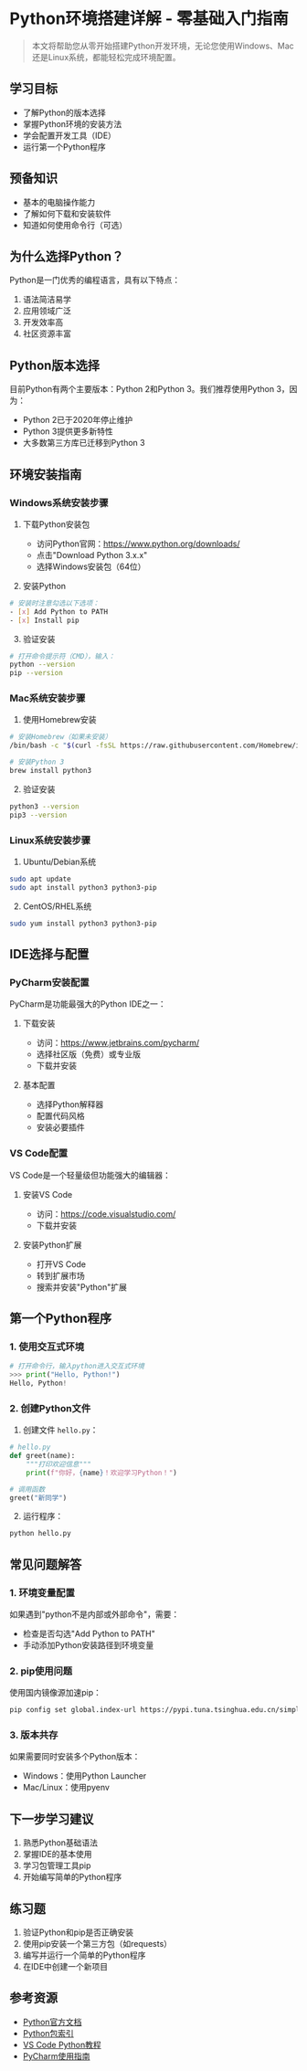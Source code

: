 # Python环境搭建详解 - 零基础入门指南

> 本文将帮助您从零开始搭建Python开发环境，无论您使用Windows、Mac还是Linux系统，都能轻松完成环境配置。

## 学习目标
- 了解Python的版本选择
- 掌握Python环境的安装方法
- 学会配置开发工具（IDE）
- 运行第一个Python程序

## 预备知识
- 基本的电脑操作能力
- 了解如何下载和安装软件
- 知道如何使用命令行（可选）

## 为什么选择Python？
Python是一门优秀的编程语言，具有以下特点：
1. 语法简洁易学
2. 应用领域广泛
3. 开发效率高
4. 社区资源丰富

## Python版本选择
目前Python有两个主要版本：Python 2和Python 3。我们推荐使用Python 3，因为：
- Python 2已于2020年停止维护
- Python 3提供更多新特性
- 大多数第三方库已迁移到Python 3

## 环境安装指南

### Windows系统安装步骤
1. 下载Python安装包
   - 访问Python官网：https://www.python.org/downloads/
   - 点击"Download Python 3.x.x"
   - 选择Windows安装包（64位）

2. 安装Python
```bash
# 安装时注意勾选以下选项：
- [x] Add Python to PATH
- [x] Install pip
```

3. 验证安装
```bash
# 打开命令提示符（CMD），输入：
python --version
pip --version
```

### Mac系统安装步骤
1. 使用Homebrew安装
```bash
# 安装Homebrew（如果未安装）
/bin/bash -c "$(curl -fsSL https://raw.githubusercontent.com/Homebrew/install/HEAD/install.sh)"

# 安装Python 3
brew install python3
```

2. 验证安装
```bash
python3 --version
pip3 --version
```

### Linux系统安装步骤
1. Ubuntu/Debian系统
```bash
sudo apt update
sudo apt install python3 python3-pip
```

2. CentOS/RHEL系统
```bash
sudo yum install python3 python3-pip
```

## IDE选择与配置

### PyCharm安装配置
PyCharm是功能最强大的Python IDE之一：

1. 下载安装
   - 访问：https://www.jetbrains.com/pycharm/
   - 选择社区版（免费）或专业版
   - 下载并安装

2. 基本配置
   - 选择Python解释器
   - 配置代码风格
   - 安装必要插件

### VS Code配置
VS Code是一个轻量级但功能强大的编辑器：

1. 安装VS Code
   - 访问：https://code.visualstudio.com/
   - 下载并安装

2. 安装Python扩展
   - 打开VS Code
   - 转到扩展市场
   - 搜索并安装"Python"扩展

## 第一个Python程序

### 1. 使用交互式环境
```python
# 打开命令行，输入python进入交互式环境
>>> print("Hello, Python!")
Hello, Python!
```

### 2. 创建Python文件
1. 创建文件 `hello.py`：
```python
# hello.py
def greet(name):
    """打印欢迎信息"""
    print(f"你好，{name}！欢迎学习Python！")

# 调用函数
greet("新同学")
```

2. 运行程序：
```bash
python hello.py
```

## 常见问题解答

### 1. 环境变量配置
如果遇到"python不是内部或外部命令"，需要：
- 检查是否勾选"Add Python to PATH"
- 手动添加Python安装路径到环境变量

### 2. pip使用问题
使用国内镜像源加速pip：
```bash
pip config set global.index-url https://pypi.tuna.tsinghua.edu.cn/simple
```

### 3. 版本共存
如果需要同时安装多个Python版本：
- Windows：使用Python Launcher
- Mac/Linux：使用pyenv

## 下一步学习建议
1. 熟悉Python基础语法
2. 掌握IDE的基本使用
3. 学习包管理工具pip
4. 开始编写简单的Python程序

## 练习题
1. 验证Python和pip是否正确安装
2. 使用pip安装一个第三方包（如requests）
3. 编写并运行一个简单的Python程序
4. 在IDE中创建一个新项目

## 参考资源
- [Python官方文档](https://docs.python.org/)
- [Python包索引](https://pypi.org/)
- [VS Code Python教程](https://code.visualstudio.com/docs/python/python-tutorial)
- [PyCharm使用指南](https://www.jetbrains.com/help/pycharm/quick-start-guide.html) 